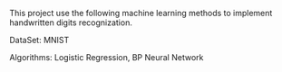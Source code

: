This project use the following machine learning methods to implement handwritten digits recognization.

DataSet: MNIST

Algorithms: Logistic Regression, BP Neural Network
